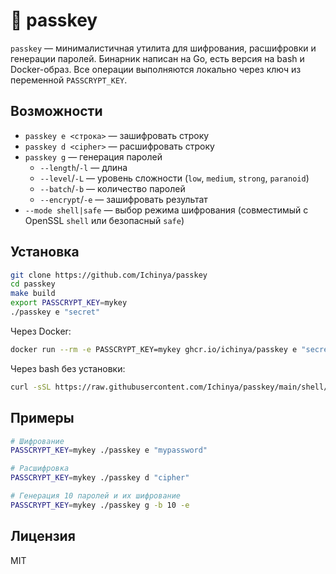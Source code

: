# 🔐 passkey

`passkey` — минималистичная утилита для шифрования, расшифровки и генерации паролей. Бинарник написан на Go, есть версия на bash и Docker-образ. Все операции выполняются локально через ключ из переменной `PASSCRYPT_KEY`.

## Возможности

- `passkey e <строка>` — зашифровать строку
- `passkey d <cipher>` — расшифровать строку
- `passkey g` — генерация паролей
  - `--length`/`-l` — длина
  - `--level`/`-L` — уровень сложности (`low`, `medium`, `strong`, `paranoid`)
  - `--batch`/`-b` — количество паролей
  - `--encrypt`/`-e` — зашифровать результат
- `--mode shell|safe` — выбор режима шифрования (совместимый с OpenSSL `shell` или безопасный `safe`)

## Установка

```bash
git clone https://github.com/Ichinya/passkey
cd passkey
make build
export PASSCRYPT_KEY=mykey
./passkey e "secret"
```

Через Docker:

```bash
docker run --rm -e PASSCRYPT_KEY=mykey ghcr.io/ichinya/passkey e "secret"
```

Через bash без установки:

```bash
curl -sSL https://raw.githubusercontent.com/Ichinya/passkey/main/shell/passkey.sh | PASSCRYPT_KEY=mykey bash -s e "secret"
```

## Примеры

```bash
# Шифрование
PASSCRYPT_KEY=mykey ./passkey e "mypassword"

# Расшифровка
PASSCRYPT_KEY=mykey ./passkey d "cipher"

# Генерация 10 паролей и их шифрование
PASSCRYPT_KEY=mykey ./passkey g -b 10 -e
```

## Лицензия

MIT

